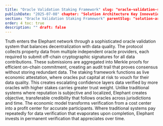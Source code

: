 ```yaml
---
title: "Oracle Validation Staking Framework" slug: "oracle-validation-staking-framework"
publishDate: "2025-07-08" chapter: "Solution Architecture Key Innovations"
section: "Oracle Validation Staking Framework" parentSlug: "solution-architecture-key-innovations"
order: 4 toc: true
description: "" draft: false
---
```

Truth enters the Elephant network through a sophisticated oracle validation system that balances decentralization with data quality. The protocol collects property data from multiple independent oracle providers, each required to submit off-chain cryptographic signatures for all data contributions. These submissions are aggregated into Merkle proofs for efficient on-chain commitment, creating an audit trail that proves consensus without storing redundant data.
The staking framework functions as live economic attestation, where oracles put capital at risk to vouch for their data quality. This creates escalating confidence layers data verified by more oracles with higher stakes carries greater trust weight. Unlike traditional systems where reputation is subjective and localized, Elephant creates objective, transferable credibility that follows oracles across jurisdictions and time. The economic model transforms verification from a cost center into a profit center for accurate participants. Where traditional systems pay repeatedly for data verification that evaporates upon completion, Elephant invests in permanent verification that appreciates over time.